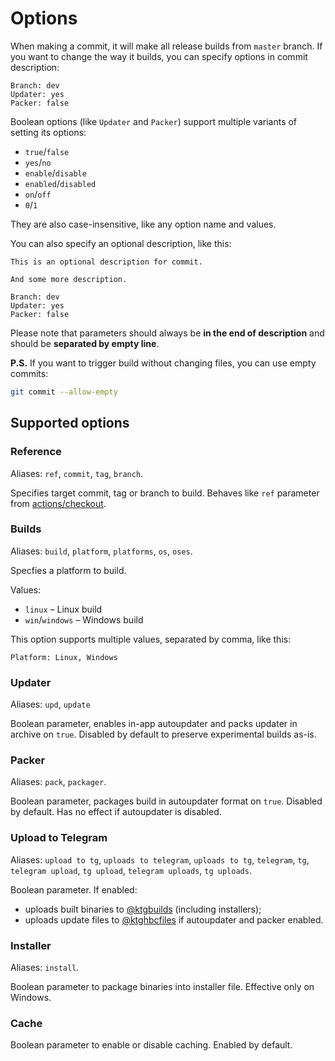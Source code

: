 # Options

When making a commit, it will make all release builds from `master` branch. If you want to change the way it builds, you can specify options in commit description:

```
Branch: dev
Updater: yes
Packer: false
```

Boolean options (like `Updater` and `Packer`) support multiple variants of setting its options: 

* `true`/`false`
* `yes`/`no`
* `enable`/`disable`
* `enabled`/`disabled`
* `on`/`off`
* `0`/`1`

They are also case-insensitive, like any option name and values.

You can also specify an optional description, like this:

```
This is an optional description for commit.

And some more description.

Branch: dev
Updater: yes
Packer: false
```

Please note that parameters should always be **in the end of description** and should be **separated by empty line**.

**P.S.** If you want to trigger build without changing files, you can use empty commits:

```sh
git commit --allow-empty
```

## Supported options

### Reference

Aliases: `ref`, `commit`, `tag`, `branch`.

Specifies target commit, tag or branch to build. Behaves like `ref` parameter from [actions/checkout](https://github.com/actions/checkout).

### Builds

Aliases: `build`, `platform`, `platforms`, `os`, `oses`.

Specfies a platform to build.

Values:
* `linux` – Linux build 
* `win`/`windows` – Windows build

This option supports multiple values, separated by comma, like this:

```
Platform: Linux, Windows
```

### Updater

Aliases: `upd`, `update`

Boolean parameter, enables in-app autoupdater and packs updater in archive on `true`. Disabled by default to preserve experimental builds as-is.

### Packer

Aliases: `pack`, `packager`.

Boolean parameter, packages build in autoupdater format on `true`. Disabled by default. Has no effect if autoupdater is disabled.

### Upload to Telegram

Aliases: `upload to tg`, `uploads to telegram`, `uploads to tg`, `telegram`, `tg`, `telegram upload`, `tg upload`, `telegram uploads`, `tg uploads`.

Boolean parameter. If enabled:

* uploads built binaries to [@ktgbuilds](https://t.me/ktgbuilds) (including installers);
* uploads update files to [@ktghbcfiles](https://t.me/ktghbcfiles) if autoupdater and packer enabled.

### Installer

Aliases: `install`.

Boolean parameter to package binaries into installer file. Effective only on Windows.

### Cache

Boolean parameter to enable or disable caching. Enabled by default.
